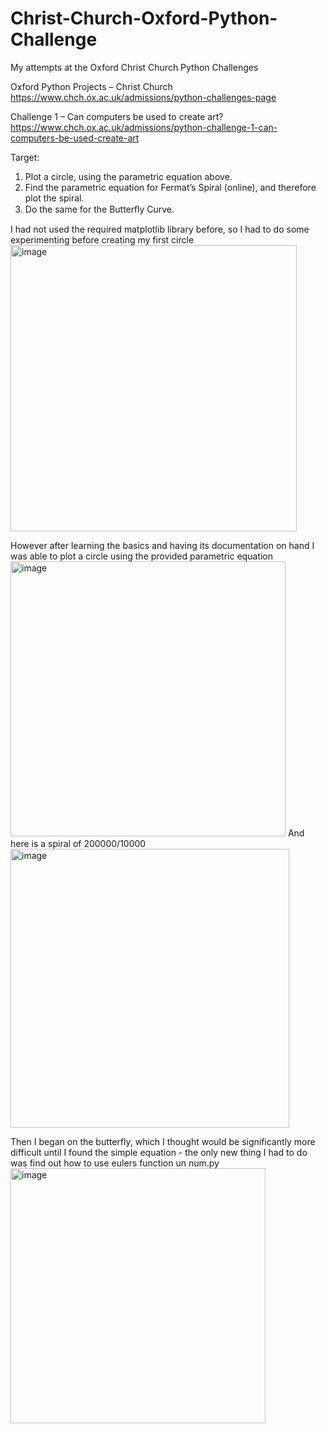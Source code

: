 # Christ-Church-Oxford-Python-Challenge
My attempts at the Oxford Christ Church Python Challenges

Oxford Python Projects – Christ Church
https://www.chch.ox.ac.uk/admissions/python-challenges-page

Challenge 1 – Can computers be used to create art?
https://www.chch.ox.ac.uk/admissions/python-challenge-1-can-computers-be-used-create-art

Target:
1.	Plot a circle, using the parametric equation above.
2.	Find the parametric equation for Fermat’s Spiral (online), and therefore plot the spiral.
3.	Do the same for the Butterﬂy Curve.

I had not used the required matplotlib library before, so I had to do some experimenting before creating my first circle
<img width="458" alt="image" src="https://user-images.githubusercontent.com/46608666/219780116-e08f3dbd-0345-4bf7-bb70-0c6f3d03dc63.png">

However after learning the basics and having its documentation on hand I was able to plot a circle using the provided parametric equation
<img width="440" alt="image" src="https://user-images.githubusercontent.com/46608666/219781083-45fbed48-13cb-4dba-9a74-15921b4c8205.png">
And here is a spiral of 200000/10000
<img width="446" alt="image" src="https://user-images.githubusercontent.com/46608666/219781331-437070fe-bfb2-4660-bf84-9ee9295f42d7.png">

Then I began on the butterfly, which I thought would be significantly more difficult until I found the simple equation - the only new thing I had to do was find out how to use eulers function un num.py <br />
<img width="408" alt="image" src="https://user-images.githubusercontent.com/46608666/219781780-f3badbe0-1552-4961-b818-90c315aa4720.png">
